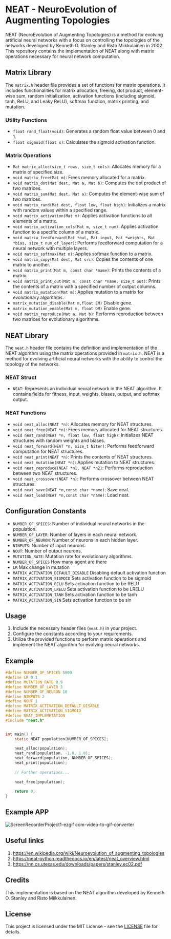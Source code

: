 # NEAT - NeuroEvolution of Augmenting Topologies

NEAT (NeuroEvolution of Augmenting Topologies) is a method for evolving artificial neural networks with a focus on controlling the topologies of the networks developed by Kenneth O. Stanley and Risto Miikkulainen in 2002. This repository contains the implementation of NEAT along with matrix operations necessary for neural network computation.

## Matrix Library

The `matrix.h` header file provides a set of functions for matrix operations. It includes functionalities for matrix allocation, freeing, dot product, element-wise sum, random initialization, activation functions (including sigmoid, tanh, ReLU, and Leaky ReLU), softmax function, matrix printing, and mutation.

### Utility Functions
- `float rand_float(void)`: Generates a random float value between 0 and 1.
- `float sigmoid(float x)`: Calculates the sigmoid activation function.

### Matrix Operations
- `Mat matrix_alloc(size_t rows, size_t cols)`: Allocates memory for a matrix of specified size.
- `void matrix_free(Mat m)`: Frees memory allocated for a matrix.
- `void matrix_dot(Mat dest, Mat a, Mat b)`: Computes the dot product of two matrices.
- `void matrix_sum(Mat dest, Mat a)`: Computes the element-wise sum of two matrices.
- `void matrix_rand(Mat dest, float low, float high)`: Initializes a matrix with random values within a specified range.
- `void matrix_activation(Mat m)`: Applies activation functions to all elements of a matrix.
- `void matrix_activation_cols(Mat m, size_t num)`: Applies activation function to a specific column of a matrix.
- `void matrix_feedforward(Mat *out, Mat input, Mat *weights, Mat *bias, size_t num_of_layer)`: Performs feedforward computation for a neural network with multiple layers.
- `void matrix_softmax(Mat m)`: Applies softmax function to a matrix.
- `void matrix_copy(Mat dest, Mat src)`: Copies the contents of one matrix to another.
- `void matrix_print(Mat m, const char *name)`: Prints the contents of a matrix.
- `void matrix_print_out(Mat m, const char *name, size_t out)`: Prints the contents of a matrix with a specified number of output columns.
- `void matrix_mutation(Mat m)`: Applies mutation to a matrix for evolutionary algorithms.
- `matrix_mutation_disable(Mat m,float EM)` Disable gene.
- `matrix_mutation_enable(Mat m, float DM)` Enable gene.
- `void matrix_reproduce(Mat a, Mat b)`: Performs reproduction between two matrices for evolutionary algorithms.

## NEAT Library

The `neat.h` header file contains the definition and implementation of the NEAT algorithm using the matrix operations provided in `matrix.h`. NEAT is a method for evolving artificial neural networks with the ability to control the topology of the networks.

### NEAT Struct
- `NEAT`: Represents an individual neural network in the NEAT algorithm. It contains fields for fitness, input, weights, biases, output, and softmax output.

### NEAT Functions
- `void neat_alloc(NEAT *n)`: Allocates memory for NEAT structures.
- `void neat_free(NEAT *n)`: Frees memory allocated for NEAT structures.
- `void neat_rand(NEAT *n, float low, float high)`: Initializes NEAT structures with random weights and biases.
- `void neat_forward(NEAT *n, size_t Niter)`: Performs feedforward computation for NEAT structures.
- `void neat_print(NEAT *n)`: Prints the contents of NEAT structures.
- `void neat_mutation(NEAT *n)`: Applies mutation to NEAT structures.
- `void neat_reproduce(NEAT *n1, NEAT *n2)`: Performs reproduction between two NEAT structures.
- `void neat_crossover(NEAT *n)`: Performs crossover between NEAT structures.
- `void neat_save(NEAT *n,const char *name)`: Save neat.
- `void neat_load(NEAT *n,const char *name)`: Load neat.

## Configuration Constants
- `NUMBER_OF_SPICES`: Number of individual neural networks in the population.
- `NUMBER_OF_LAYER`: Number of layers in each neural network.
- `NUMBER_OF_NEURON`: Number of neurons in each hidden layer.
- `NINPUTS`: Number of input neurons.
- `NOUT`: Number of output neurons.
- `MUTATION_RATE`: Mutation rate for evolutionary algorithms.
- `NUMBER_OF_SPICES` How many agent are there  
- `LR`  Max change in mutation
- `MATRIX_ACTIVATION_DEFAULT_DISABLE` Disabling default activation function
- `MATRIX_ACTIVATION_SIGMOID`    Sets activation function to be sigmoid
- `MATRIX_ACTIVATION_RELU`    Sets activation function to be RELU
- `MATRIX_ACTIVATION_LRELU`    Sets activation function to be LRELU
- `MATRIX_ACTIVATION_TANH`    Sets activation function to be tanh
- `MATRIX_ACTIVATION_SIN`    Sets activation function to be sin
## Usage
1. Include the necessary header files (`neat.h`) in your project.
2. Configure the constants according to your requirements.
3. Utilize the provided functions to perform matrix operations and implement the NEAT algorithm for evolving neural networks.

## Example
```c
#define NUMBER_OF_SPICES 5000
#define LR 0.1
#define MUTATION_RATE 0.9
#define NUMBER_OF_LAYER 3
#define NUMBER_OF_NEURON 10
#define NINPUTS 2
#define NOUT 1
#define MATRIX_ACTIVATION_DEFAULT_DISABLE
#define MATRIX_ACTIVATION_SIGMOID
#define NEAT_IMPLEMETATION
#include "neat.h"


int main() {
    static NEAT population[NUMBER_OF_SPICES];
    
    neat_alloc(population);
    neat_rand(population, -1.0, 1.0);
    neat_forward(population, NUMBER_OF_SPICES);
    neat_print(population);
    
    // Further operations...
    
    neat_free(population);
    
    return 0;
}

```
## Example APP
![ScreenRecorderProject1-ezgif com-video-to-gif-converter](https://github.com/BlagojeBlagojevic/NEAT/assets/100707842/26657d0b-90ca-4eed-90c7-0e0ad93d0f3e)






## Useful links
1. https://en.wikipedia.org/wiki/Neuroevolution_of_augmenting_topologies
2. https://neat-python.readthedocs.io/en/latest/neat_overview.html
3. https://nn.cs.utexas.edu/downloads/papers/stanley.ec02.pdf

## Credits
This implementation is based on the NEAT algorithm developed by Kenneth O. Stanley and Risto Miikkulainen.

## License
This project is licensed under the MIT License - see the [LICENSE](LICENSE) file for details.
